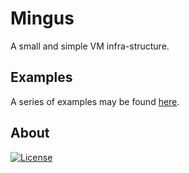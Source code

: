 # Mingus

A small and simple VM infra-structure.

## Examples

A series of examples may be found [here](examples).

## About

[![License](https://img.shields.io/badge/license-Apache%202.0-blue.svg)](https://www.apache.org/licenses/)
